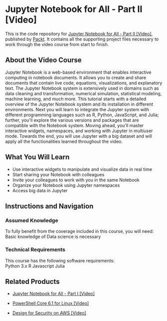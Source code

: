# Jupyter Notebook for All - Part II [Video]
This is the code repository for [Jupyter Notebook for All - Part II [Video]](https://www.packtpub.com/big-data-and-business-intelligence/jupyter-notebook-for-all-part-2-video?utm_source=github&utm_medium=repository&utm_campaign=9781788299169), published by [Packt](https://www.packtpub.com/?utm_source=github). It contains all the supporting project files necessary to work through the video course from start to finish.
## About the Video Course
Jupyter Notebook is a web-based environment that enables interactive computing in notebook documents. It allows you to create and share documents that contain live code, equations, visualizations, and explanatory text. The Jupyter Notebook system is extensively used in domains such as data cleaning and transformation, numerical simulation, statistical modeling, machine learning, and much more. This tutorial starts with a detailed overview of the Jupyter Notebook system and its installation in different environments. Next you will learn to integrate the Jupyter system with different programming languages such as R, Python, JavaScript, and Julia; further, you'll explore the various versions and packages that are compatible with the Notebook system. Moving ahead, you'll master interactive widgets, namespaces, and working with Jupyter in multiuser mode. Towards the end, you will use Jupyter with a big dataset and will apply all the functionalities learned throughout the video.

<H2>What You Will Learn</H2>
<DIV class=book-info-will-learn-text>
<UL>
<LI>Use interactive widgets to manipulate and visualize data in real time 
<LI>Start sharing your Notebook with colleagues 
<LI>Invite your colleagues to work with you in the same Notebook 
<LI>Organize your Notebook using Jupyter namespaces 
<LI>Access big data in Jupyter </LI></UL></DIV>

## Instructions and Navigation
### Assumed Knowledge
To fully benefit from the coverage included in this course, you will need:<br/>
Basic knowledge of Data science is necessary
### Technical Requirements
This course has the following software requirements:<br/>
Python 3.x
R
Javascript
Julia

## Related Products
* [Jupyter Notebook for All - Part I [Video]](https://www.packtpub.com/big-data-and-business-intelligence/jupyter-notebook-for-all-part-1-video?utm_source=github&utm_medium=repository&utm_campaign=9781788299176)

* [PowerShell Core 6.1 for Linux [Video]](https://www.packtpub.com/virtualization-and-cloud/powershell-core-61-linux-video?utm_source=github&utm_medium=repository&utm_campaign=9781838559595)

* [Design for Security on AWS [Video]](https://www.packtpub.com/virtualization-and-cloud/design-security-aws-video?utm_source=github&utm_medium=repository&utm_campaign=9781838556440)

